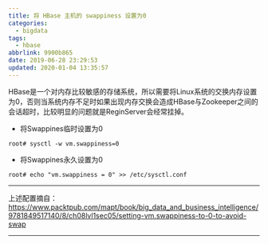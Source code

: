 ```yaml
---
title: 将 HBase 主机的 swappiness 设置为0
categories:
  - bigdata
tags:
  - hbase
abbrlink: 9900b865
date: 2019-06-28 23:29:53
updated: 2020-01-04 13:35:57
---
```


HBase是一个对内存比较敏感的存储系统，所以需要将Linux系统的交换内存设置为0，否则当系统内存不足时如果出现内存交换会造成HBase与Zookeeper之间的会话超时，比较明显的问题就是ReginServer会经常挂掉。

<!--more-->

*   将Swappines临时设置为0

```
root# sysctl -w vm.swappiness=0
```

*   将Swappines永久设置为0

```
root# echo "vm.swappiness = 0" >> /etc/sysctl.conf
```

* * *

上述配置摘自：https://www.packtpub.com/mapt/book/big_data_and_business_intelligence/9781849517140/8/ch08lvl1sec05/setting-vm.swappiness-to-0-to-avoid-swap

* * *